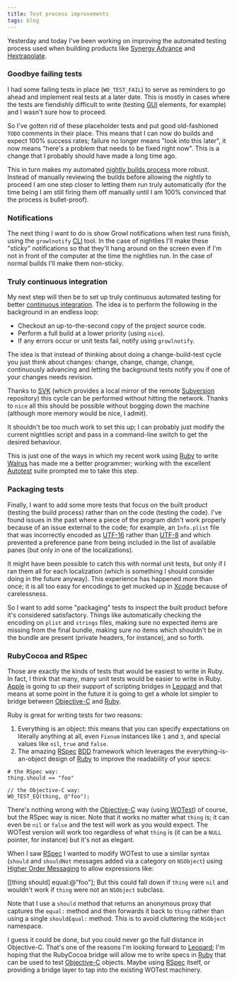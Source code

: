 ```yaml
---
title: Test process improvements
tags: blog
---
```


Yesterday and today I've been working on improving the automated testing process used when building products like [Synergy Advance](http://advance.wincent.com/) and [Hextrapolate](https://hex.wincent.com/).

### Goodbye failing tests

I had some failing tests in place (`WO_TEST_FAIL`) to serve as reminders to go ahead and implement real tests at a later date. This is mostly in cases where the tests are fiendishly difficult to write (testing [GUI](http://www.wincent.com/knowledge-base/GUI) elements, for example) and I wasn't sure how to proceed.

So I've gotten rid of these placeholder tests and put good old-fashioned `TODO` comments in their place. This means that I can now do builds and expect 100% success rates; failure no longer means "look into this later", it now means "here's a problem that needs to be fixed right now". This is a change that I probably should have made a long time ago.

This in turn makes my automated [nightly builds process](http://www.wincent.com/s/nightlies/) more robust. Instead of manually reviewing the builds before allowing the nightly to proceed I am one step closer to letting them run truly automatically (for the time being I am still firing them off manually until I am 100% convinced that the process is bullet-proof).

### Notifications

The next thing I want to do is show Growl notifications when test runs finish, using the `growlnotify` [CLI](http://www.wincent.com/knowledge-base/CLI) tool. In the case of nightlies I'll make these "sticky" notifications so that they'll hang around on the screen even if I'm not in front of the computer at the time the nightlies run. In the case of normal builds I'll make them non-sticky.

### Truly continuous integration

My next step will then be to set up truly continuous automated testing for better [continuous integration](http://www.wincent.com/knowledge-base/continuous%20integration). The idea is to perform the following in the background in an endless loop:

-   Checkout an up-to-the-second copy of the project source code.
-   Perform a full build at a lower priority (using `nice`).
-   If any errors occur or unit tests fail, notify using `growlnotify`.

The idea is that instead of thinking about doing a change-build-test cycle you just think about changes: change, change, change, change, continuously advancing and letting the background tests notify you if one of your changes needs revision.

Thanks to [SVK](http://www.wincent.com/knowledge-base/SVK) (which provides a local mirror of the remote [Subversion](http://www.wincent.com/knowledge-base/Subversion) repository) this cycle can be performed without hitting the network. Thanks to `nice` all this should be possible without bogging down the machine (although more memory would be nice, I admit).

It shouldn't be too much work to set this up; I can probably just modify the current nightlies script and pass in a command-line switch to get the desired behaviour.

This is just one of the ways in which my recent work using [Ruby](http://www.wincent.com/knowledge-base/Ruby) to write [Walrus](http://walrus.wincent.com/) has made me a better programmer; working with the excellent [Autotest](http://www.wincent.com/knowledge-base/Autotest) suite prompted me to take this step.

### Packaging tests

Finally, I want to add some more tests that focus on the built product (testing the build process) rather than on the code (testing the code). I've found issues in the past where a piece of the program didn't work properly because of an issue external to the code; for example, an `Info.plist` file that was incorrectly encoded as [UTF-16](http://www.wincent.com/knowledge-base/UTF-16) rather than [UTF-8](http://www.wincent.com/knowledge-base/UTF-8) and which prevented a preference pane from being included in the list of available panes (but only in one of the localizations).

It might have been possible to catch this with normal unit tests, but only if I ran them all for each localization (which is something I should consider doing in the future anyway). This experience has happened more than once; it is all too easy for encodings to get mucked up in [Xcode](http://www.wincent.com/knowledge-base/Xcode) because of carelessness.

So I want to add some "packaging" tests to inspect the built product before it's considered satisfactory. Things like automatically checking the encoding on `plist` and `strings` files, making sure no expected items are missing from the final bundle, making sure no items which shouldn't be in the bundle are present (private headers, for instance), and so forth.

### RubyCocoa and RSpec

Those are exactly the kinds of tests that would be easiest to write in Ruby. In fact, I think that many, many unit tests would be easier to write in Ruby. [Apple](http://www.wincent.com/knowledge-base/Apple) is going to up their support of scripting bridges in [Leopard](http://www.wincent.com/knowledge-base/Leopard) and that means at some point in the future it is going to get a whole lot simpler to bridge between [Objective-C](http://www.wincent.com/knowledge-base/Objective-C) and [Ruby](http://www.wincent.com/knowledge-base/Ruby).

Ruby is great for writing tests for two reasons:

1.  Everything is an object: this means that you can specify expectations on literally anything at all, even `Fixnum` instances like `1` and `3`, and special values like `nil`, `true` and `false`.
2.  The amazing [RSpec](http://www.wincent.com/knowledge-base/RSpec) [BDD](http://www.wincent.com/knowledge-base/BDD) framework which leverages the everything-is-an-object design of [Ruby](http://www.wincent.com/knowledge-base/Ruby) to improve the readability of your specs:

<!-- -->

    # the RSpec way:
    thing.should == "foo"

    // the Objective-C way:
    WO_TEST_EQ(thing, @"foo");

There's nothing wrong with the [Objective-C](http://www.wincent.com/knowledge-base/Objective-C) way (using [WOTest](http://test.wincent.com/)) of course, but the RSpec way is nicer. Note that it works no matter what `thing` is; it can even be `nil` or `false` and the test will work as you would expect. The WOTest version will work too regardless of what `thing` is (it can be a `NULL` pointer, for instance) but it's not as elegant.

When I saw [RSpec](http://www.wincent.com/knowledge-base/RSpec) I wanted to modify WOTest to use a similar syntax (`should` and `shouldNot` messages added via a category on `NSObject`) using [Higher Order Messaging](http://www.wincent.com/knowledge-base/Higher%20Order%20Messaging) to allow expressions like:

\[\[thing should\] equal:@"foo"\]; But this could fall down if `thing` were `nil` and wouldn't work if `thing` were not an `NSObject` subclass.

Note that I use a `should` method that returns an anonymous proxy that captures the `equal:` method and then forwards it back to `thing` rather than using a single `shouldEqual:` method. This is to avoid cluttering the `NSObject` namespace.

I guess it could be done, but you could never go the full distance in Objective-C. That's one of the reasons I'm looking forward to [Leopard](http://www.wincent.com/knowledge-base/Leopard); I'm hoping that the RubyCocoa bridge will allow me to write specs in [Ruby](http://www.wincent.com/knowledge-base/Ruby) that can be used to test [Objective-C](http://www.wincent.com/knowledge-base/Objective-C) objects. Maybe using [RSpec](http://www.wincent.com/knowledge-base/RSpec) itself, or providing a bridge layer to tap into the existing WOTest machinery.

